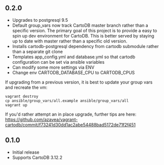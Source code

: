 ## 0.2.0
- Upgrades to postgresql 9.5
- Default group_vars now track CartoDB master branch rather than a specific version. The primary
  goal of this project is to provide a easy to spin up dev environment for CartoDB. This is
  better served by staying up to date with master rather than a specific old version.
- Installs cartodb-postgresql dependency from cartodb submodule rather than a separate git clone
- Templates app_config.yml and database.yml so that cartodb configuration can be set via
  ansible variables
- Can modify some more settings via ENV
- Change env CARTODB_DATABASE_CPU to CARTODB_CPUS

If upgrading from a previous version, it is best to update your group vars and recreate the vm:
```
vagrant destroy
cp ansible/group_vars/all.example ansible/group_vars/all
vagrant up
```
If you'd rather attempt an in place upgrade, further tips are here:
https://github.com/azavea/vagrant-cartodb/commit/f73241d30dd1ac2abe54488bad5172de71f2f451


## 0.1.0

- Initial release
- Supports CartoDB 3.12.2
